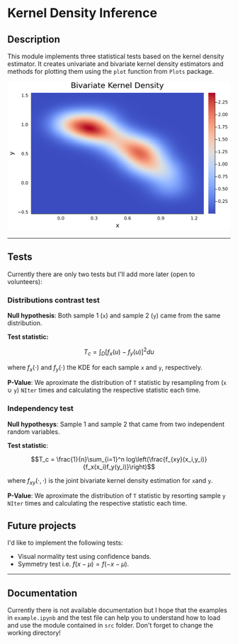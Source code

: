 # Kernel Density Inference

## Description

This module implements three statistical tests based on the kernel density estimator. It creates univariate and bivariate kernel density estimators and methods for plotting them using the `plot` function from `Plots` package.

![](bivKernel.png)

---

## Tests

Currently there are only two tests but I'll add more later (open to volunteers):

### Distributions contrast test

**Null hypothesis**: Both sample 1 (`x`) and sample 2 (`y`) came from the same distribution.

**Test statistic:**

$$T_c = \int_D \left[f_x(u) - f_y(u)\right]^2 du$$

where $f_x(\cdot)$ and $f_y(\cdot)$ the KDE for each sample `x` and `y`, respectively.

**P-Value**: We aproximate the distribution of `T` statistic by resampling from (`x` $\cup$ `y`) `NIter` times and calculating the respective statistic each time.

### Independency test

**Null hypothesys**: Sample 1 and sample 2 that came from two independent random variables.

**Test statistic**:

$$T_c = \frac{1}{n}\sum_{i=1}^n log\left(\frac{f_{xy}(x_i,y_i)}{f_x(x_i)f_y(y_i)}\right)$$

where $f_{xy}(\cdot,\cdot)$ is the joint bivariate kernel density estimation for `x`and `y`.

**P-Value**: We aproximate the distribution of `T` statistic by resorting sample `y` `NIter` times and calculating the respective statistic each time.

## Future projects

I'd like to implement the following tests:

* Visual normality test using confidence bands.
* Symmetry test i.e. $f(x - \mu) = f(- x - \mu)$.

---

## Documentation

Currently there is not available documentation but I hope that the examples in `example.ipynb` and the test file can help you to understand how to load and use the module contained in `src` folder. Don't forget to change the working directory!
